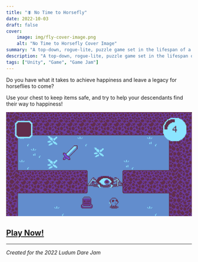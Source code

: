 ```yaml
---
title: "🪰 No Time to Horsefly" 
date: 2022-10-03
draft: false
cover:
    image: img/fly-cover-image.png
    alt: "No Time to Horsefly Cover Image"
summary: "A top-down, rogue-lite, puzzle game set in the lifespan of a horsefly created for the 2022 Ludum Dare"  
description: "A top-down, rogue-lite, puzzle game set in the lifespan of a horsefly created for the 2022 Ludum Dare Jam"  
tags: ["Unity", "Game", "Game Jam"]
---
```


Do you have what it takes to achieve happiness and leave a legacy for horseflies to come?

Use your chest to keep items safe, and try to help your descendants find their way to happiness!

![Gameplay Screenshot](img/Gameplay-01.png)

## [Play Now!](https://xangrab.itch.io/no-time-to-horsefly)
---
*Created for the 2022 Ludum Dare Jam*
